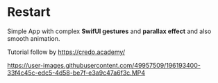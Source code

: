 # Restart
Simple App with complex **SwifUI gestures** and **parallax effect** and also smooth animation.

Tutorial follow by https://credo.academy/ 


https://user-images.githubusercontent.com/49957509/196193400-33f4c45c-edc5-4d58-be7f-e3a9c47a6f3c.MP4

